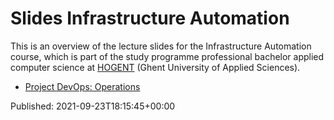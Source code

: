 # Slides Infrastructure Automation

This is an overview of the lecture slides for the Infrastructure Automation course, which is part of the study programme professional bachelor applied computer science at [HOGENT](https://www.hogent.be/) (Ghent University of Applied Sciences).

- [Project DevOps: Operations](01-kick-off.html)


Published: 2021-09-23T18:15:45+00:00
